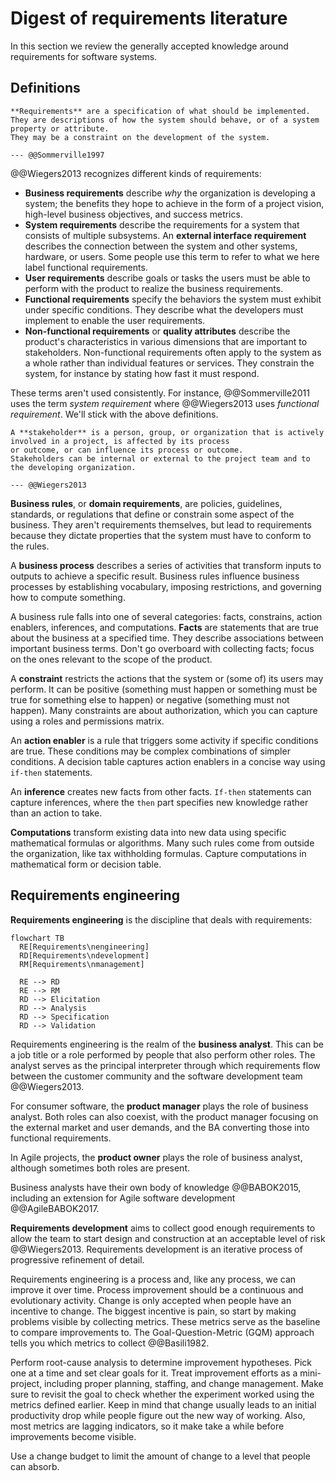 # Digest of requirements literature

In this section we review the generally accepted knowledge around requirements for software systems.


## Definitions

```admonish tldr title="Definition"
**Requirements** are a specification of what should be implemented.
They are descriptions of how the system should behave, or of a system property or attribute.
They may be a constraint on the development of the system.

--- @@Sommerville1997
```

@@Wiegers2013 recognizes different kinds of requirements:

- **Business requirements** describe _why_ the organization is developing a system; the benefits they hope to achieve
  in the form of a project vision, high-level business objectives, and success metrics.
- **System requirements** describe the requirements for a system that consists of multiple subsystems.
  An **external interface requirement** describes the connection between the system and other systems, hardware, or
  users.
  Some people use this term to refer to what we here label functional requirements.
- **User requirements** describe goals or tasks the users must be able to perform with the product to realize the
  business requirements.
- **Functional requirements** specify the behaviors the system must exhibit under specific conditions.
  They describe what the developers must implement to enable the user requirements.
- **Non-functional requirements** or **quality attributes** describe the product's characteristics in various
  dimensions that are important to stakeholders.
  Non-functional requirements often apply to the system as a whole rather than individual features or services.
  They constrain the system, for instance by stating how fast it must respond.

These terms aren't used consistently.
For instance, @@Sommerville2011 uses the term _system requirement_ where @@Wiegers2013 uses _functional requirement_.
We'll stick with the above definitions.

```admonish tldr title="Definition"
A **stakeholder** is a person, group, or organization that is actively involved in a project, is affected by its process
or outcome, or can influence its process or outcome.
Stakeholders can be internal or external to the project team and to the developing organization.

--- @@Wiegers2013
```

**Business rules**, or **domain requirements**, are policies, guidelines, standards, or regulations that define or
constrain some aspect of the business.
They aren't requirements themselves, but lead to requirements because they dictate properties that the system must
have to conform to the rules.

A **business process** describes a series of activities that transform inputs to outputs to achieve a specific
result.
Business rules influence business processes by establishing vocabulary, imposing restrictions, and governing how to
compute something.

A business rule falls into one of several categories: facts, constrains, action enablers, inferences, and computations.
**Facts** are statements that are true about the business at a specified time.
They describe associations between important business terms.
Don't go overboard with collecting facts; focus on the ones relevant to the scope of the product.

A **constraint** restricts the actions that the system or (some of) its users may perform.
It can be positive (something must happen or something must be true for something else to happen) or negative
(something must not happen).
Many constraints are about authorization, which you can capture using a roles and permissions matrix.

An **action enabler** is a rule that triggers some activity if specific conditions are true.
These conditions may be complex combinations of simpler conditions.
A decision table captures action enablers in a concise way using `if-then` statements.

An **inference** creates new facts from other facts.
`If-then` statements can capture inferences, where the `then` part specifies new knowledge rather than an action to take.

**Computations** transform existing data into new data using specific mathematical formulas or algorithms.
Many such rules come from outside the organization, like tax withholding formulas.
Capture computations in mathematical form or decision table.


## Requirements engineering

**Requirements engineering** is the discipline that deals with requirements:

```mermaid
flowchart TB
  RE[Requirements\nengineering]
  RD[Requirements\ndevelopment]
  RM[Requirements\nmanagement]

  RE --> RD
  RE --> RM
  RD --> Elicitation
  RD --> Analysis
  RD --> Specification
  RD --> Validation
```

Requirements engineering is the realm of the **business analyst**.
This can be a job title or a role performed by people that also perform other roles.
The analyst serves as the principal interpreter through which requirements flow between the customer community and
the software development team @@Wiegers2013.

For consumer software, the **product manager** plays the role of business analyst.
Both roles can also coexist, with the product manager focusing on the external market and user demands, and the BA
converting those into functional requirements.

In Agile projects, the **product owner** plays the role of business analyst, although sometimes both roles are
present.

Business analysts have their own body of knowledge @@BABOK2015, including an extension for Agile software
development @@AgileBABOK2017.

**Requirements development** aims to collect good enough requirements to allow the team to start design and
construction at an acceptable level of risk @@Wiegers2013.
Requirements development is an iterative process of progressive refinement of detail.

Requirements engineering is a process and, like any process, we can improve it over time.
Process improvement should be a continuous and evolutionary activity.
Change is only accepted when people have an incentive to change.
The biggest incentive is pain, so start by making problems visible by collecting metrics.
These metrics serve as the baseline to compare improvements to.
The Goal-Question-Metric (GQM) approach tells you which metrics to collect @@Basili1982.

Perform root-cause analysis to determine improvement hypotheses.
Pick one at a time and set clear goals for it.
Treat improvement efforts as a mini-project, including proper planning, staffing, and change management.
Make sure to revisit the goal to check whether the experiment worked using the metrics defined earlier.
Keep in mind that change usually leads to an initial productivity drop while people figure out the new way of working.
Also, most metrics are lagging indicators, so it make take a while before improvements become visible.

Use a change budget to limit the amount of change to a level that people can absorb.
